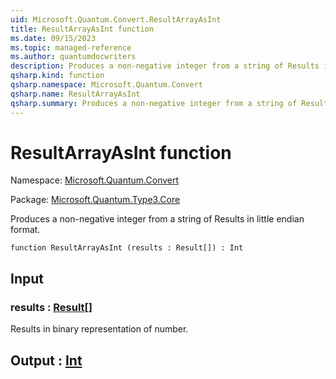 ```yaml
---
uid: Microsoft.Quantum.Convert.ResultArrayAsInt
title: ResultArrayAsInt function
ms.date: 09/15/2023
ms.topic: managed-reference
ms.author: quantumdocwriters
description: Produces a non-negative integer from a string of Results in little endian format.
qsharp.kind: function
qsharp.namespace: Microsoft.Quantum.Convert
qsharp.name: ResultArrayAsInt
qsharp.summary: Produces a non-negative integer from a string of Results in little endian format.
---
```


# ResultArrayAsInt function

Namespace: [Microsoft.Quantum.Convert](xref:Microsoft.Quantum.Convert)

Package: [Microsoft.Quantum.Type3.Core](https://nuget.org/packages/Microsoft.Quantum.Type3.Core)


Produces a non-negative integer from a string of Results in little endian format.

```qsharp
function ResultArrayAsInt (results : Result[]) : Int
```


## Input

### results : [Result](xref:microsoft.quantum.qsharp.valueliterals#result-literal)[]

Results in binary representation of number.



## Output : [Int](xref:microsoft.quantum.qsharp.valueliterals#int-literals)

